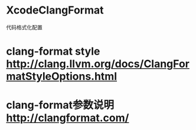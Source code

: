 # XcodeClangFormat
代码格式化配置


# clang-format style http://clang.llvm.org/docs/ClangFormatStyleOptions.html

# clang-format参数说明 http://clangformat.com/
